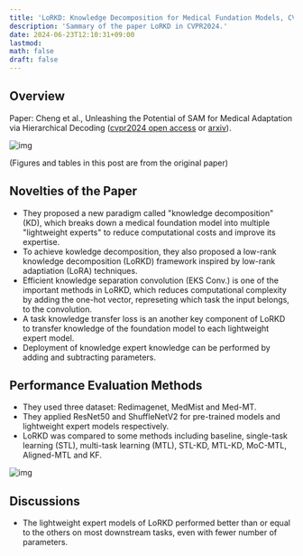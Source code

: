 ```yaml
---
title: 'LoRKD: Knowledge Decomposition for Medical Fundation Models, CVPR2024'
description: 'Sammary of the paper LoRKD in CVPR2024.'
date: 2024-06-23T12:10:31+09:00
lastmod: 
math: false
draft: false
---
```


## Overview

Paper: Cheng et al., Unleashing the Potential of SAM for Medical Adaptation via Hierarchical Decoding ([cvpr2024 open access](https://openaccess.thecvf.com/content/CVPR2024/papers/Zhou_Low-Rank_Knowledge_Decomposition_for_Medical_Foundation_Models_CVPR_2024_paper.pdf) or [arxiv](https://arxiv.org/abs/2403.18271)).

![img](https://img.tsuji.tech/lorkd-cvpr2024-0.jpg)

(Figures and tables in this post are from the original paper)

## Novelties of the Paper

* They proposed a new paradigm called "knowledge decomposition" (KD), which breaks down a medical foundation model into multiple "lightweight experts" to reduce computational costs and improve its expertise.
* To achieve kowledge decomposition, they also proposed a low-rank knowledge decomposition (LoRKD) framework inspired by low-rank adaptiation (LoRA) techniques.
* Efficient knowledge separation convolution (EKS Conv.) is one of the important methods in LoRKD, which reduces computational complexity by adding the one-hot vector, represeting which task the input belongs, to the convolution.
* A task knowledge transfer loss is an another key component of LoRKD to transfer knowledge of the foundation model to each lightweight expert model.
* Deployment of knowledge expert knowledge can be performed by adding and subtracting parameters.

## Performance Evaluation Methods

* They used three dataset: Redimagenet, MedMist and Med-MT.
* They applied ResNet50 and ShuffleNetV2 for pre-trained models and lightweight expert models respectively.
* LoRKD was compared to some methods including baseline, single-task learning (STL), multi-task learning (MTL), STL-KD, MTL-KD, MoC-MTL, Aligned-MTL and KF.

![img](https://img.tsuji.tech/lorkd-cvpr2024-1.jpg)

## Discussions

* The lightweight expert models of LoRKD performed better than or equal to the others on most downstream tasks, even with fewer number of parameters.
